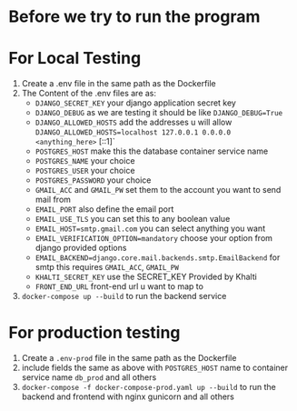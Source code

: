 # Before we try to run the program

# For Local Testing

1. Create a .env file in the same path as the Dockerfile
2. The Content of the .env files are as:
    - `DJANGO_SECRET_KEY` your django application secret key
    - `DJANGO_DEBUG` as we are testing it should be like `DJANGO_DEBUG=True`
    - `DJANGO_ALLOWED_HOSTS` add the addresses u will allow `DJANGO_ALLOWED_HOSTS=localhost 127.0.0.1 0.0.0.0  <anything_here>` [::1]`
    - `POSTGRES_HOST` make this the database container service name
    - `POSTGRES_NAME` your choice
    - `POSTGRES_USER` your choice
    - `POSTGRES_PASSWORD` your choice
    - `GMAIL_ACC` and `GMAIL_PW` set them to the account you want to send mail from
    - `EMAIL_PORT` also define the email port
    - `EMAIL_USE_TLS` you can set this to any boolean value
    - `EMAIL_HOST=smtp.gmail.com` you can select anything you want
    - `EMAIL_VERIFICATION_OPTION=mandatory` choose your option from django provided options
    - `EMAIL_BACKEND=django.core.mail.backends.smtp.EmailBackend` for smtp this requires `GMAIL_ACC`, `GMAIL_PW`
    - `KHALTI_SECRET_KEY` use the SECRET_KEY Provided by Khalti
    - `FRONT_END_URL` front-end url u want to map to
3. `docker-compose up --build` to run the backend service

# For production testing

1. Create a `.env-prod` file in the same path as the Dockerfile
2. include fields the same as above with `POSTGRES_HOST` name to container service name `db_prod` and all others
3. `docker-compose -f docker-compose-prod.yaml up --build` to run the backend and frontend with nginx gunicorn and all others
